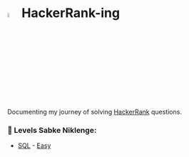 # <img src="https://cdn4.iconfinder.com/data/icons/logos-and-brands/512/160_Hackerrank_logo_logos-512.png" width="5%" height="5%"> HackerRank-ing
Documenting my journey of solving [HackerRank](https://www.hackerrank.com/) questions.

### 🎯 Levels Sabke Niklenge:
- [SQL](https://github.com/5ifar/HackerRank-ing/tree/main/SQL) - [Easy](https://github.com/5ifar/HackerRank-ing/blob/main/SQL/SQL%20Easy%20Level%20Practice.md)

